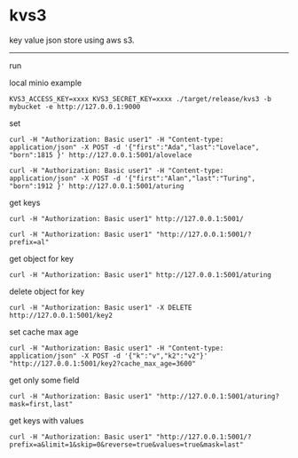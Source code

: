 # kvs3

key value json store using aws s3.

---

run

local minio example
```
KVS3_ACCESS_KEY=xxxx KVS3_SECRET_KEY=xxxx ./target/release/kvs3 -b mybucket -e http://127.0.0.1:9000
```

set 

```
curl -H "Authorization: Basic user1" -H "Content-type: application/json" -X POST -d '{"first":"Ada","last":"Lovelace", "born":1815 }' http://127.0.0.1:5001/alovelace

curl -H "Authorization: Basic user1" -H "Content-type: application/json" -X POST -d '{"first":"Alan","last":"Turing", "born":1912 }' http://127.0.0.1:5001/aturing
```

get keys
```
curl -H "Authorization: Basic user1" http://127.0.0.1:5001/

curl -H "Authorization: Basic user1" "http://127.0.0.1:5001/?prefix=al"
```

get object for key
```
curl -H "Authorization: Basic user1" http://127.0.0.1:5001/aturing
```

delete object for key
```
curl -H "Authorization: Basic user1" -X DELETE http://127.0.0.1:5001/key2
```


set cache max age
```
curl -H "Authorization: Basic user1" -H "Content-type: application/json" -X POST -d '{"k":"v","k2":"v2"}' "http://127.0.0.1:5001/key2?cache_max_age=3600"
```

get only some field
```
curl -H "Authorization: Basic user1" "http://127.0.0.1:5001/aturing?mask=first,last"
```

get keys with values
```
curl -H "Authorization: Basic user1" "http://127.0.0.1:5001/?prefix=a&limit=1&skip=0&reverse=true&values=true&mask=last"
```

